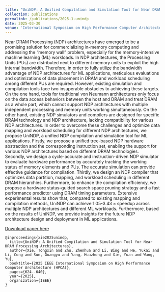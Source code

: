 ```yaml
---
title: "UniNDP: A Unified Compilation and Simulation Tool for Near DRAM Processing Architectures"
collection: publications
permalink: /publications/2025-1-unindp
date: 2025-03-30
venue: 'International Symposium on High Performance Computer Architecture (HPCA)' 
---
```

Near DRAM Processing (NDP) architectures have emerged to be a promising solution for commercializing in-memory computing and addressing the “memory wall” problem, especially for the memory-intensive machine learning (ML) workloads. In NDP architectures, the Processing Units (PUs) are distributed next to different memory units to exploit the high internal bandwidth. Therefore, in order to fully utilize the bandwidth advantage of NDP architectures for ML applications, meticulous evaluations and optimizations of data placement in DRAM and workload scheduling among different PUs are required. However, existing simulation and compilation tools face two insuperable obstacles to achieving these targets. On the one hand, tools for traditional von Neumann architectures only focus on the data access behaviors between the host and DRAM and treat DRAM as a whole part, which cannot support NDP architectures with multiple independent processing and memory units working simultaneously. On the other hand, existing NDP simulators and compilers are designed for specific DRAM technology and NDP architecture, lacking compatibility for various NDP architectures. In order to overcome these challenges and optimize data mapping and workload scheduling for different NDP architectures, we propose UniNDP, a unified NDP compilation and simulation tool for ML applications. Firstly, we propose a unified tree-based NDP hardware abstraction and the corresponding instruction set, enabling the support for various NDP architectures based on different DRAM technologies. Secondly, we design a cycle-accurate and instruction-driven NDP simulator to evaluate hardware performance by accurately tracking the working status of memory elements and PUs. The accurate simulation can provide effective guidance for compilation. Thirdly, we design an NDP compiler that optimizes data partition, mapping, and workload scheduling in different DRAM hierarchies. Furthermore, to enhance the compilation efficiency, we propose a hardware status-guided search space pruning strategy and a fast performance predictor using DRAM timing parameters. Extensive experimental results show that, compared to existing mapping and compilation methods, UniNDP can achieve 1.05-3.43 × speedup across multiple NDP architectures and different ML workloads. Furthermore, based on the results of UniNDP, we provide insights for the future NDP architecture design and deployment in ML applications.

[Download paper here](https://ieeexplore.ieee.org/abstract/document/10946703)

```
@inproceedings{xie2025unindp,
  title={UniNDP: A Unified Compilation and Simulation Tool for Near DRAM Processing Architectures},
  author={Xie, Tongxin and Zhu, Zhenhua and Li, Bing and He, Yukai and Li, Cong and Sun, Guangyu and Yang, Huazhong and Xie, Yuan and Wang, Yu},
  booktitle={2025 IEEE International Symposium on High Performance Computer Architecture (HPCA)},
  pages={624--640},
  year={2025},
  organization={IEEE}
}
```